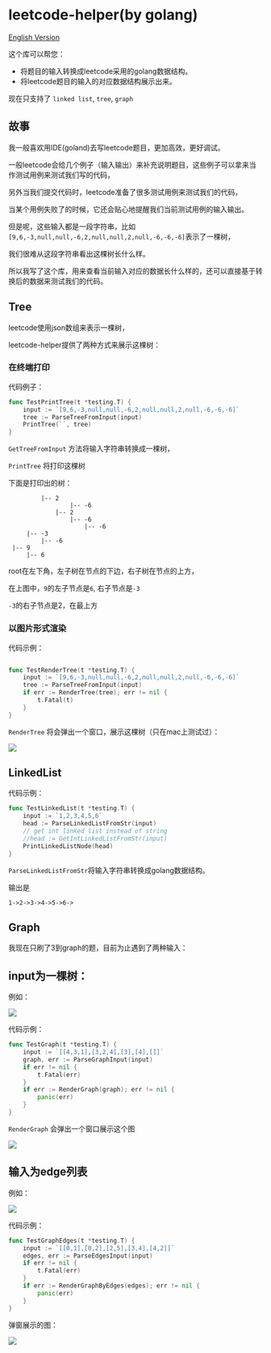 # leetcode-helper(by golang)

[English Version](./README.md)

这个库可以帮您：

- 将题目的输入转换成leetcode采用的golang数据结构。
- 将leetcode题目的输入的对应数据结构展示出来。

现在只支持了 `linked list`, `tree`, `graph` 

## 故事

我一般喜欢用IDE(goland)去写leetcode题目，更加高效，更好调试。

一般leetcode会给几个例子（输入输出）来补充说明题目，这些例子可以拿来当作测试用例来测试我们写的代码，

另外当我们提交代码时，leetcode准备了很多测试用例来测试我们的代码，

当某个用例失败了的时候，它还会贴心地提醒我们当前测试用例的输入输出。

但是呢，这些输入都是一段字符串，比如`[9,6,-3,null,null,-6,2,null,null,2,null,-6,-6,-6]`表示了一棵树，

我们很难从这段字符串看出这棵树长什么样。

所以我写了这个库，用来查看当前输入对应的数据长什么样的，还可以直接基于转换后的数据来测试我们的代码。




## Tree

leetcode使用json数组来表示一棵树，

leetcode-helper提供了两种方式来展示这棵树：


### 在终端打印

代码例子：

```go
func TestPrintTree(t *testing.T) {
	input := `[9,6,-3,null,null,-6,2,null,null,2,null,-6,-6,-6]`
	tree := ParseTreeFromInput(input)
	PrintTree(``, tree)
}
```



 `GetTreeFromInput` 方法将输入字符串转换成一棵树，
 

`PrintTree` 将打印这棵树

下面是打印出的树：

```
         |-- 2
                 |-- -6
             |-- 2
                 |-- -6
                     |-- -6
     |-- -3
         |-- -6
 |-- 9
     |-- 6
```

root在左下角，左子树在节点的下边，右子树在节点的上方，

在上图中，`9`的左子节点是`6`, 右子节点是`-3`

`-3`的右子节点是2，在最上方


### 以图片形式渲染

代码示例：

```go

func TestRenderTree(t *testing.T) {
	input := `[9,6,-3,null,null,-6,2,null,null,2,null,-6,-6,-6]`
	tree := ParseTreeFromInput(input)
	if err := RenderTree(tree); err != nil {
		t.Fatal(t)
	}
}
```

`RenderTree` 将会弹出一个窗口，展示这棵树（只在mac上测试过）：

![](./images/pop-up-window-tree.png)


## LinkedList

代码示例：

```go
func TestLinkedList(t *testing.T) {
	input := `1,2,3,4,5,6`
	head := ParseLinkedListFromStr(input)
	// get int linked list instead of string
	//head := GetIntLinkedListFromStr(input)
	PrintLinkedListNode(head)
}
```
`ParseLinkedListFromStr`将输入字符串转换成golang数据结构。

输出是
```
1->2->3->4->5->6->
```


## Graph

我现在只刷了3到graph的题，目前为止遇到了两种输入：

## input为一棵树：


例如：

![](./images/graph_example.png)

代码示例：

```go
func TestGraph(t *testing.T) {
	input := `[[4,3,1],[3,2,4],[3],[4],[]]`
	graph, err := ParseGraphInput(input)
	if err != nil {
		t.Fatal(err)
	}
	if err := RenderGraph(graph); err != nil {
		panic(err)
	}
}
```
`RenderGraph` 会弹出一个窗口展示这个图

![](./images/pop-up-window.png)

## 输入为edge列表

例如：

![](./images/edges.png)

代码示例：

```go
func TestGraphEdges(t *testing.T) {
	input := `[[0,1],[0,2],[2,5],[3,4],[4,2]]`
	edges, err := ParseEdgesInput(input)
	if err != nil {
		t.Fatal(err)
	}
	if err := RenderGraphByEdges(edges); err != nil {
		panic(err)
	}
}
```

弹窗展示的图：

![](./images/pop-up-window1.png)
